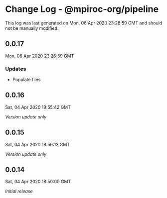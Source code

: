 # Change Log - @mpiroc-org/pipeline

This log was last generated on Mon, 06 Apr 2020 23:26:59 GMT and should not be manually modified.

## 0.0.17
Mon, 06 Apr 2020 23:26:59 GMT

### Updates

- Populate files

## 0.0.16
Sat, 04 Apr 2020 19:55:42 GMT

*Version update only*

## 0.0.15
Sat, 04 Apr 2020 18:56:13 GMT

*Version update only*

## 0.0.14
Sat, 04 Apr 2020 18:50:00 GMT

*Initial release*

